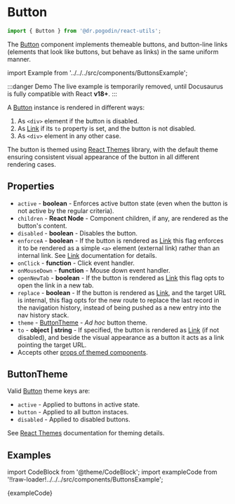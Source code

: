 # Button

```jsx
import { Button } from '@dr.pogodin/react-utils';
```

The [Button] component implements themeable buttons, and button-line links
(elements that look like buttons, but behave as links) in the same uniform manner.

import Example from '../../../src/components/ButtonsExample';

:::danger Demo
The live example is temporarily removed, until Docusaurus is fully
compatible with React **v18+**.
:::

A [Button] instance is rendered in different ways:
1.  As `<div>` element if the button is disabled.
2.  As [Link] if its `to` property is set, and the button is not disabled.
3.  As `<div>` element in any other case.

The button is themed using [React Themes] library, with the default theme
ensuring consistent visual appearance of the button in all different rendering
cases.

## Properties
- `active` - **boolean** - Enforces active button state (even when the button is
  not active by the regular criteria).
- `children` - **React Node** - Component children, if any, are rendered as
  the button's content.
- `disabled` - **boolean** - Disables the button.
- `enforceA` - **boolean** - If the button is rendered as [Link] this flag
  enforces it to be rendered as a simple `<a>` element (external link) rather
  than an internal link. See [Link] documentation for details.
- `onClick` - **function** - Click event handler.
- `onMouseDown` - **function** - Mouse down event handler.
- `openNewTab` - **boolean** - If the button is rendered as [Link] this flag
  opts to open the link in a new tab.
- `replace` - **boolean** - If the button is rendered as [Link], and the target
  URL is internal, this flag opts for the new route to replace the last record
  in the navigation history, instead of being pushed as a new entry into the nav
  history stack.
- `theme` - [ButtonTheme](#buttontheme) - _Ad hoc_ button theme.
- `to` - **object | string** - If specified, the button is rendered as [Link]
  (if not disabled), and beside the visual appearance as a button it acts as
  a link pointing the target URL.
- Accepts other
  [props of themed components](https://dr.pogodin.studio/docs/react-themes/docs/api/components#themedcomponent).

## ButtonTheme

Valid [Button] theme keys are:

- `active` - Applied to buttons in active state.
- `button` - Applied to all button instaces.
- `disabled` - Applied to disabled buttons.

See [React Themes] documentation for theming details.

## Examples

import CodeBlock from '@theme/CodeBlock';
import exampleCode from '!!raw-loader!../../../src/components/ButtonsExample';

<CodeBlock className="language-jsx">{exampleCode}</CodeBlock>

[Button]: /docs/api/components/button
[Examples]: #examples
[Link]: /docs/api/components/link
[React Themes]: https://dr.pogodin.studio/docs/react-themes
